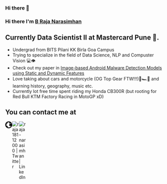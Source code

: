 ### Hi there 👋

<!--
**rajanarasimhan/rajanarasimhan** is a ✨ _special_ ✨ repository because its `README.md` (this file) appears on your GitHub profile.

Here are some ideas to get you started:

- 🔭 I’m currently working on ...
- 🌱 I’m currently learning ...
- 👯 I’m looking to collaborate on ...
- 🤔 I’m looking for help with ...
- 💬 Ask me about ...
- 📫 How to reach me: ...
- 😄 Pronouns: ...
- ⚡ Fun fact: ...
-->
### Hi there I'm [B Raja Narasimhan](https://rajanarasimhan.github.io)

<!--
**sampreet-arthi/sampreet-arthi** is a ✨ _special_ ✨ repository because its `README.md` (this file) appears on your GitHub profile.

Here are some ideas to get you started:

- 🔭 I’m currently working on ...
- 🌱 I’m currently learning ...
- 👯 I’m looking to collaborate on ...
- 🤔 I’m looking for help with ...
- 💬 Ask me about ...
- 📫 How to reach me: ...
- 😄 Pronouns: ...
- ⚡ Fun fact: ...
-->

## Currently Data Scientist II at Mastercard Pune 🏫.
- Undergrad from BITS Pilani KK Birla Goa Campus
- Trying to specialize in the field of Data Science, NLP and Compuster Vision 💻👁
- Check out my paper in [Image-based Android Malware Detection Models using Static and Dynamic Features](https://link.springer.com/chapter/10.1007/978-3-030-96308-8_120)  
- Love taking about cars and motorcycle (OG Top Gear FTW!!!)🚗🏎🚙 and learning history, geography, music etc.
- Currently lot free time spent riding my Honda CB300R (but rooting for Red Bull KTM Factory Racing in MotoGP xD)

## You can contact me at
[<img align="left" alt="rajanarasimhan.github.io" width="22px" src="https://raw.githubusercontent.com/iconic/open-iconic/master/svg/globe.svg" />][website]
[<img align="left" alt="raja18112000 | Twitter" width="22px" src="https://cdn.jsdelivr.net/npm/simple-icons@v3/icons/twitter.svg" />][twitter]
[<img align="left" alt="raja-narasimhan | LinkedIn" width="22px" src="https://cdn.jsdelivr.net/npm/simple-icons@v3/icons/linkedin.svg" />][linkedin]

<br />
<br />



[website]: https://rajanarasimhan.github.io
[twitter]: https://twitter.com/raja18112000
[instagram]: https://instagram.com/raja_narasimhan
[linkedin]: https://www.linkedin.com/in/raja-narasimhan-645329171/
